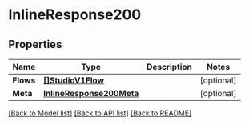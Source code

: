# InlineResponse200

## Properties

Name | Type | Description | Notes
------------ | ------------- | ------------- | -------------
**Flows** | [**[]StudioV1Flow**](studio.v1.flow.md) |  | [optional] 
**Meta** | [**InlineResponse200Meta**](inline_response_200_meta.md) |  | [optional] 

[[Back to Model list]](../README.md#documentation-for-models) [[Back to API list]](../README.md#documentation-for-api-endpoints) [[Back to README]](../README.md)


